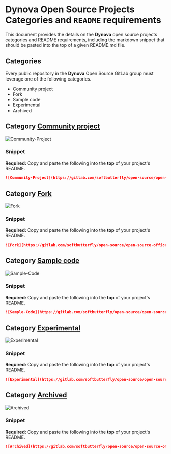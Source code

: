 # **Dynova** Open Source Projects Categories and `README` requirements

This document provides the details on the **Dynova** open source projects categories and README requirements, including the markdown snippet that should be pasted into the top of a given README.md file.

## Categories

Every public repository in the **Dynova** Open Source GitLab group must leverage one of the following categories.

- Community project
- Fork
- Sample code
- Experimental
- Archived

## Category [Community project](#community-project)

![Community-Project]

### Snippet

**Required:** Copy and paste the following into the **top** of your project's README.

```md
![Community-Project](https://gitlab.com/softbutterfly/open-source/open-source-office/-/raw/master/assets/dynova/dynova-open-source--banner--community-project.png)
```

## Category [Fork](#fork)

![Fork]

### Snippet

**Required:** Copy and paste the following into the **top** of your project's README.

```md
![Fork](https://gitlab.com/softbutterfly/open-source/open-source-office/-/raw/master/banners/softbutterfly-open-source--banner--fork.png)
```

## Category [Sample code](#sample-code)

![Sample-Code]

### Snippet

**Required:** Copy and paste the following into the **top** of your project's README.

```md
![Sample-Code](https://gitlab.com/softbutterfly/open-source/open-source-office/-/raw/master/assets/dynova/dynova-open-source--banner--sample-code.png)
```

## Category [Experimental](#experimental)

![Experimental]

### Snippet

**Required:** Copy and paste the following into the **top** of your project's README.

```md
![Experimental](https://gitlab.com/softbutterfly/open-source/open-source-office/-/raw/master/banners/softbutterfly-open-source--banner--experimental.png)
```

## Category [Archived](#archived)

![Archived]

### Snippet

**Required:** Copy and paste the following into the **top** of your project's README.

```md
![Archived](https://gitlab.com/softbutterfly/open-source/open-source-office/-/raw/master/banners/softbutterfly-open-source--banner--archived.png)
```



[Archived]: https://gitlab.com/softbutterfly/open-source/open-source-office/-/raw/master/banners/softbutterfly-open-source--banner--archived.png
[Community-Project]: https://gitlab.com/softbutterfly/open-source/open-source-office/-/raw/master/assets/dynova/dynova-open-source--banner--community-project.png
[Experimental]: https://gitlab.com/softbutterfly/open-source/open-source-office/-/raw/master/banners/softbutterfly-open-source--banner--experimental.png
[Fork]: https://gitlab.com/softbutterfly/open-source/open-source-office/-/raw/master/banners/softbutterfly-open-source--banner--fork.png
[Sample-Code]: https://gitlab.com/softbutterfly/open-source/open-source-office/-/raw/master/assets/dynova/dynova-open-source--banner--sample-code.png
